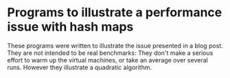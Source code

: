 # Programs to illustrate a performance issue with hash maps

These programs were written to illustrate the issue
presented in a blog post.  They are not intended to be
real benchmarks:  They don't make a serious effort to
warm up the virtual machines, or take an average over
several runs.  However they illustrate a quadratic
algorithm.
